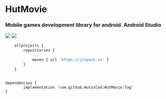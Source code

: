 # HutMovie
### Mobile games development library for android. Android Studio

![](https://img.shields.io/github/stars/pandao/editor.md.svg) ![](https://img.shields.io/github/forks/pandao/editor.md.svg)


```javascript
	allprojects {
		repositories {
			...
			maven { url 'https://jitpack.io' }
		}
	}
  
```  
  
  
  	dependencies {
	        implementation 'com.github.Hutsalod:HutMovie:Tag'
	}

